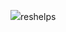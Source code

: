 ![](https://64.media.tumblr.com/f1741309f83f7d2d931f0d78706c7dd6/bf00ea2ee21ae21d-30/s100x200/89424916243158c4873ad451988d2ab2b2dcebb0.gifv)reshelps
